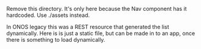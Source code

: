 <!--
SPDX-FileCopyrightText: 2020-present Open Networking Foundation <info@opennetworking.org>

SPDX-License-Identifier: Apache-2.0
-->

Remove this directory. It's only here because
the Nav component has it hardcoded. Use ./assets instead.

In ONOS legacy this was a REST resource that generated the
list dynamically. Here is is just a static file, but can be
made in to an app, once there is something to load dynamically.
